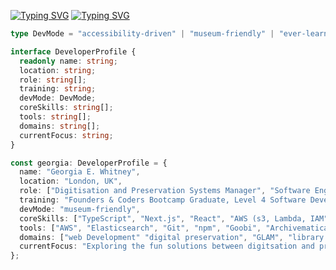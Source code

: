 <!--
**rockyrelay/rockyrelay** is a ✨ _special_ ✨ repository because its `README.md` (this file) appears on your GitHub profile.

Here are some ideas to get you started:

- 🔭 I’m currently working on ...
- 🌱 I’m currently learning ...
- 👯 I’m looking to collaborate on ...
- 🤔 I’m looking for help with ...
- 💬 Ask me about ...
- 📫 How to reach me: ...
- 👩🏻‍💻 Pronouns: ...
- ⚡ Fun fact: ...
-->

[![Typing SVG](https://readme-typing-svg.demolab.com?font=Fira+Code&weight=200&size=15&pause=1000&color=F73D3D&width=435&lines=I+like+computer)](https://git.io/typing-svg)
[![Typing SVG](https://readme-typing-svg.demolab.com?font=Fira+Code&weight=200&size=15&pause=1000&color=13F7BC&width=435&lines=I+like+museums)](https://git.io/typing-svg)

```ts
type DevMode = "accessibility-driven" | "museum-friendly" | "ever-learner";

interface DeveloperProfile {
  readonly name: string;
  location: string;
  role: string[];
  training: string;
  devMode: DevMode;
  coreSkills: string[];
  tools: string[];
  domains: string[];
  currentFocus: string;
}

const georgia: DeveloperProfile = {
  name: "Georgia E. Whitney",
  location: "London, UK",
  role: ["Digitisation and Preservation Systems Manager", "Software Engineer"],
  training: "Founders & Coders Bootcamp Graduate, Level 4 Software Developer",
  devMode: "museum-friendly",
  coreSkills: ["TypeScript", "Next.js", "React", "AWS (s3, Lambda, IAM", "ingest workflows", "DAMS", "preservation metadata"],
  tools: ["AWS", "Elasticsearch", "Git", "npm", "Goobi", "Archivematica", "IIIF"],
  domains: ["web Development" "digital preservation", "GLAM", "library data", "accessibility"],
  currentFocus: "Exploring the fun solutions between digitsation and preservation archiecture and engineering"
};
```
